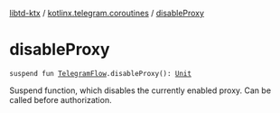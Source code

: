 [libtd-ktx](../index.md) / [kotlinx.telegram.coroutines](index.md) / [disableProxy](./disable-proxy.md)

# disableProxy

`suspend fun `[`TelegramFlow`](../kotlinx.telegram.core/-telegram-flow/index.md)`.disableProxy(): `[`Unit`](https://kotlinlang.org/api/latest/jvm/stdlib/kotlin/-unit/index.html)

Suspend function, which disables the currently enabled proxy. Can be called before authorization.

